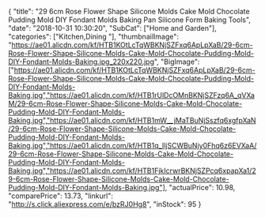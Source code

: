 {
	"title": "29 6cm Rose Flower Shape Silicone Molds Cake Mold Chocolate Pudding Mold DIY Fondant Molds Baking Pan Silicone Form Baking Tools",
	"date": "2018-10-31 10:30:20",
	"SubCat": ["Home and Garden"],
	"categories": ["Kitchen,Dining "],
	"thumbnailImage": "https://ae01.alicdn.com/kf/HTB1KOtLcTqWBKNjSZFxq6ApLpXaB/29-6cm-Rose-Flower-Shape-Silicone-Molds-Cake-Mold-Chocolate-Pudding-Mold-DIY-Fondant-Molds-Baking.jpg_220x220.jpg",
	"BigImage": ["https://ae01.alicdn.com/kf/HTB1KOtLcTqWBKNjSZFxq6ApLpXaB/29-6cm-Rose-Flower-Shape-Silicone-Molds-Cake-Mold-Chocolate-Pudding-Mold-DIY-Fondant-Molds-Baking.jpg","https://ae01.alicdn.com/kf/HTB1rUlDcOMnBKNjSZFzq6A_qVXaM/29-6cm-Rose-Flower-Shape-Silicone-Molds-Cake-Mold-Chocolate-Pudding-Mold-DIY-Fondant-Molds-Baking.jpg","https://ae01.alicdn.com/kf/HTB1mW__jMaTBuNjSszfq6xgfpXaN/29-6cm-Rose-Flower-Shape-Silicone-Molds-Cake-Mold-Chocolate-Pudding-Mold-DIY-Fondant-Molds-Baking.jpg","https://ae01.alicdn.com/kf/HTB1q_IljSCWBuNjy0Fhq6z6EVXaA/29-6cm-Rose-Flower-Shape-Silicone-Molds-Cake-Mold-Chocolate-Pudding-Mold-DIY-Fondant-Molds-Baking.jpg","https://ae01.alicdn.com/kf/HTB1FjkIcrwrBKNjSZPcq6xpapXa1/29-6cm-Rose-Flower-Shape-Silicone-Molds-Cake-Mold-Chocolate-Pudding-Mold-DIY-Fondant-Molds-Baking.jpg"],
	"actualPrice": 10.98,
	"comparePrice": 13.73,
	"linkurl": "http://s.click.aliexpress.com/e/bzRJ0Hg8",
	"inStock": 95
}
